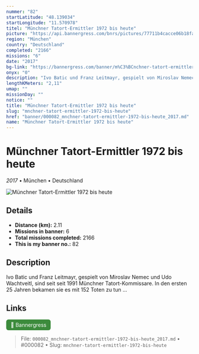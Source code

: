 ```yaml
---
nummer: "82"
startLatitude: "48.139034"
startLongitude: "11.570978"
titel: "Münchner Tatort-Ermittler 1972 bis heute"
picture: "https://api.bannergress.com/bnrs/pictures/77711b4cacce06b18fab3b10425c745d"
region: "München"
country: "Deutschland"
completed: "2166"
missions: "6"
date: "2017"
bg-link: "https://bannergress.com/banner/m%C3%BCnchner-tatort-ermittler-1636"
onyx: "0"
description: "Ivo Batic und Franz Leitmayr, gespielt von Miroslav Nemec und Udo Wachtveitl, sind seit seit 1991 Münchner Tatort-Kommissare. In den ersten 25 Jahren bekamen sie es mit 152 Toten zu tun ..."
lengthKMeters: "2,11"
umap: ""
missionDay: ""
notice: ""
title: "Münchner Tatort-Ermittler 1972 bis heute"
slug: "mnchner-tatort-ermittler-1972-bis-heute"
href: "banner/000082_mnchner-tatort-ermittler-1972-bis-heute_2017.md"
name: "Münchner Tatort-Ermittler 1972 bis heute"
---
```

# Münchner Tatort-Ermittler 1972 bis heute

*2017* • München • Deutschland

![Münchner Tatort-Ermittler 1972 bis heute](https://api.bannergress.com/bnrs/pictures/77711b4cacce06b18fab3b10425c745d)



## Details
- **Distance (km):** 2.11
- **Missions in banner:** 6
- **Total missions completed:** 2166
- **This is my banner no.:** 82



## Description
Ivo Batic und Franz Leitmayr, gespielt von Miroslav Nemec und Udo Wachtveitl, sind seit seit 1991 Münchner Tatort-Kommissare. In den ersten 25 Jahren bekamen sie es mit 152 Toten zu tun ...



## Links
<a href="https://bannergress.com/banner/m%C3%BCnchner-tatort-ermittler-1636" target="_blank" style="display:inline-block;margin-right:8px;padding:6px 12px;background:#3c8b3c;color:#fff;text-decoration:none;border-radius:6px;">🔗 Bannergress</a>



> File: `000082_mnchner-tatort-ermittler-1972-bis-heute_2017.md` • #000082 • Slug: `mnchner-tatort-ermittler-1972-bis-heute`
